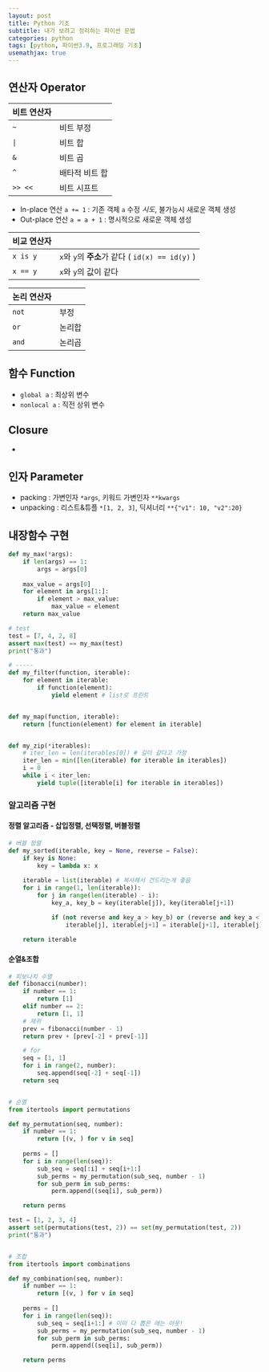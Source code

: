 ```yaml
---
layout: post
title: Python 기초
subtitle: 내가 보려고 정리하는 파이썬 문법
categories: python
tags: [python, 파이썬3.9, 프로그래밍 기초]
usemathjax: true
---
```


## 연산자 Operator

|비트 연산자| |
|---|---|
|`~`|비트 부정|
|<code>&#124;</code>|비트 합|
|`&`| 비트 곱|
|`^`|배타적 비트 합|
|`>> <<`|비트 시프트|

- In-place 연산 `a += 1` : 기존 객체 `a` 수정 *시도*, 불가능시 새로운 객체 생성
- Out-place 연산 `a = a + 1` : 명시적으로 새로운 객체 생성

|비교 연산자| |
|---|---|
|`x is y`|`x`와 `y`의 **주소**가 같다 ( `id(x) == id(y)` )|
|`x == y`|`x`와 `y`의 값이 같다|

|논리 연산자| |
|---|---|
|`not`|부정|
|`or`|논리합|
|`and`|논리곱|

## 함수 Function
- `global a` : 최상위 변수
- `nonlocal a` : 직전 상위 변수

## Closure
- 



## 인자 Parameter
- packing : 가변인자 `*args`, 키워드 가변인자 `**kwargs`
- unpacking : 리스트&튜플 `*[1, 2, 3]`, 딕셔너리 `**{"v1": 10, "v2":20}`


## 내장함수 구현
```python
def my_max(*args):
    if len(args) == 1:
        args = args[0]
    
    max_value = args[0]
    for element in args[1:]:
        if element > max_value:
            max_value = element
    return max_value

# test
test = [7, 4, 2, 8]
assert max(test) == my_max(test)
print("통과")

# -----
def my_filter(function, iterable):
    for element in iterable:
        if function(element):
            yield element # list로 프린트


def my_map(function, iterable):
    return [function(element) for element in iterable]


def my_zip(*iterables):
    # iter_len = len(iterables[0]) # 길이 같다고 가정
    iter_len = min([len(iterable) for iterable in iterables])
    i = 0
    while i < iter_len:
        yield tuple([iterable[i] for iterable in iterables])
```

### 알고리즘 구현
#### 정렬 알고리즘 - 삽입정렬, 선택정렬, 버블정렬
```python
# 버블 정렬
def my_sorted(iterable, key = None, reverse = False):
    if key is None:
        key = lambda x: x
    
    iterable = list(iterable) # 복사해서 건드리는게 좋음
    for i in range(1, len(iterable)):
        for j in range(len(iterable) - i):
            key_a, key_b = key(iterable[j]), key(iterable[j+1])

            if (not reverse and key_a > key_b) or (reverse and key_a < key_b):
                iterable[j], iterable[j+1] = iterable[j+1], iterable[j] # tmp 변수 필요 없음
                
    return iterable
```
#### 순열&조합
```python
# 피보나치 수열
def fibonacci(number):
    if number == 1:
        return [1]
    elif number == 2:
        return [1, 1]
    # 재귀
    prev = fibonacci(number - 1)
    return prev + [prev[-2] + prev[-1]]

    # for
    seq = [1, 1]
    for i in range(2, number):
        seq.append(seq[-2] + seq[-1])
    return seq


# 순열
from itertools import permutations

def my_permutation(seq, number):
    if number == 1:
        return [(v, ) for v in seq]
    
    perms = []
    for i in range(len(seq)):
        sub_seq = seq[:i] + seq[i+1:]
        sub_perms = my_permutation(sub_seq, number - 1)
        for sub_perm in sub_perms:
            perm.append((seq[i], sub_perm))

    return perms

test = [1, 2, 3, 4]
assert set(permutations(test, 2)) == set(my_permutation(test, 2))
print("통과")


# 조합
from itertools import combinations

def my_combination(seq, number):
    if number == 1:
        return [(v, ) for v in seq]
    
    perms = []
    for i in range(len(seq)):
        sub_seq = seq[i+1:] # 이미 다 뽑은 애는 아웃!
        sub_perms = my_permutation(sub_seq, number - 1)
        for sub_perm in sub_perms:
            perm.append((seq[i], sub_perm))

    return perms
```